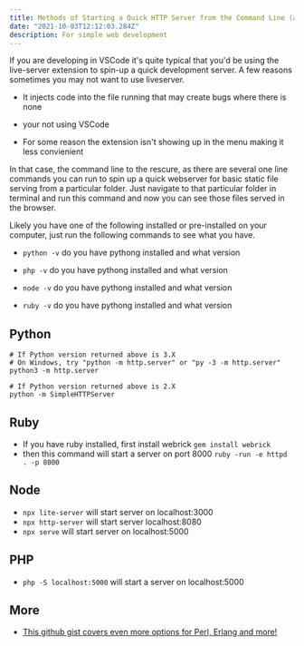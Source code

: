 ```yaml
---
title: Methods of Starting a Quick HTTP Server from the Command Line (alternatives to liveserver)
date: "2021-10-03T12:12:03.284Z"
description: For simple web development
---
```


If you are developing in VSCode it's quite typical that you'd be using the live-server extension to spin-up a quick development server. A few reasons sometimes you may not want to use liveserver.

- It injects code into the file running that may create bugs where there is none

- your not using VSCode

- For some reason the extension isn't showing up in the menu making it less convienient

In that case, the command line to the rescure, as there are several one line commands you can run to spin up a quick webserver for basic static file serving from a particular folder. Just navigate to that particular folder in terminal and run this command and now you can see those files served in the browser.

Likely you have one of the following installed or pre-installed on your computer, just run the following commands to see what you have.

- `python -v` do you have pythong installed and what version

- `php -v` do you have pythong installed and what version

- `node -v` do you have pythong installed and what version

- `ruby -v` do you have pythong installed and what version

## Python

```
# If Python version returned above is 3.X
# On Windows, try "python -m http.server" or "py -3 -m http.server"
python3 -m http.server

# If Python version returned above is 2.X
python -m SimpleHTTPServer
```

## Ruby

- If you have ruby installed, first install webrick `gem install webrick`
- then this command will start a server on port 8000 `ruby -run -e httpd . -p 8000`

## Node

- `npx lite-server` will start server on localhost:3000
- `npx http-server` will start server localhost:8080
- `npx serve` will start server on localhost:5000

## PHP

- `php -S localhost:5000` will start a server on localhost:5000

## More

- [This github gist covers even more options for Perl, Erlang and more!](https://gist.github.com/willurd/5720255)

